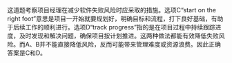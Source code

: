 这道题考察项目经理在减少软件失败风险时应采取的措施。选项C“start on the right foot”意思是项目一开始就要规划好，明确目标和流程，打下良好基础，有助于后续工作的顺利进行。选项D“track progress”指的是在项目过程中持续跟踪进度，及时发现和解决问题，确保项目按计划推进。这两种做法都能有效降低失败风险。而A、B并不能直接降低风险，反而可能带来管理难度或资源浪费。因此正确答案是C和D。